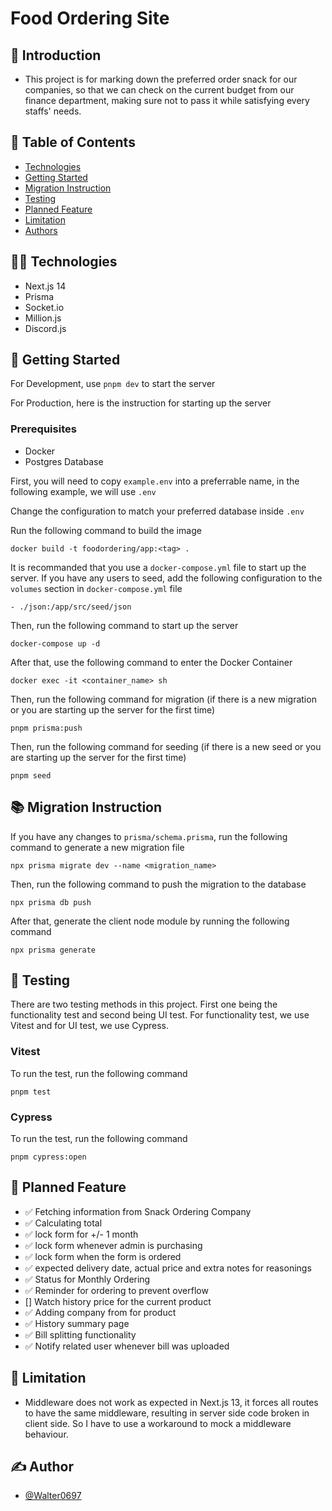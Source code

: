 # Food Ordering Site

## 🏁 Introduction

-   This project is for marking down the preferred order snack for our companies, so that we can check on the current budget from our finance department, making sure not to pass it while satisfying every staffs' needs.

## 📝 Table of Contents

-   [Technologies](#technologies)
-   [Getting Started](#getting_started)
-   [Migration Instruction](#migration_instruction)
-   [Testing](#testing)
-   [Planned Feature](#planned_feature)
-   [Limitation](#limitation)
-   [Authors](#authors)

## 🧑‍💻 Technologies <a name = "technologies"></a>

-   Next.js 14
-   Prisma
-   Socket.io
-   Million.js
-   Discord.js

## 🏁 Getting Started <a name = "getting_started"></a>

For Development, use `pnpm dev` to start the server

For Production, here is the instruction for starting up the server

### Prerequisites

-   Docker
-   Postgres Database

First, you will need to copy `example.env` into a preferrable name, in the following example, we will use `.env`

Change the configuration to match your preferred database inside `.env`

Run the following command to build the image

```
docker build -t foodordering/app:<tag> .
```

It is recommanded that you use a `docker-compose.yml` file to start up the server. If you have any users to seed, add the following configuration to the `volumes` section in `docker-compose.yml` file

```
- ./json:/app/src/seed/json
```

Then, run the following command to start up the server

```
docker-compose up -d
```

After that, use the following command to enter the Docker Container

```
docker exec -it <container_name> sh
```

Then, run the following command for migration (if there is a new migration or you are starting up the server for the first time)

```
pnpm prisma:push
```

Then, run the following command for seeding (if there is a new seed or you are starting up the server for the first time)

```
pnpm seed
```

## 📚 Migration Instruction <a name = "migration_instruction"></a>

If you have any changes to `prisma/schema.prisma`, run the following command to generate a new migration file

```
npx prisma migrate dev --name <migration_name>
```

Then, run the following command to push the migration to the database

```
npx prisma db push
```

After that, generate the client node module by running the following command

```
npx prisma generate
```

## 🐛 Testing <a name="testing"></a>

There are two testing methods in this project. First one being the functionality test and second being UI test. For functionality test, we use Vitest and for UI test, we use Cypress.

### Vitest

To run the test, run the following command

```
pnpm test
```

### Cypress

To run the test, run the following command

```
pnpm cypress:open
```

## 🧳 Planned Feature <a name = "planned_feature"></a>

-   ✅ Fetching information from Snack Ordering Company
-   ✅ Calculating total
-   ✅ lock form for +/- 1 month
-   ✅ lock form whenever admin is purchasing
-   ✅ lock form when the form is ordered
-   ✅ expected delivery date, actual price and extra notes for reasonings
-   ✅ Status for Monthly Ordering
-   ✅ Reminder for ordering to prevent overflow
-   [] Watch history price for the current product
-   ✅ Adding company from for product
-   ✅ History summary page
-   ✅ Bill splitting functionality
-   ✅ Notify related user whenever bill was uploaded

## 🐜 Limitation <a name = "limitation"></a>

-   Middleware does not work as expected in Next.js 13, it forces all routes to have the same middleware, resulting in server side code broken in client side. So I have to use a workaround to mock a middleware behaviour.

## ✍️ Author <a name = "authors"></a>

-   [@Walter0697](https://github.com/Walter0697)
